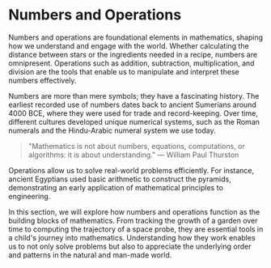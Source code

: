# Numbers and Operations

Numbers and operations are foundational elements in mathematics, shaping how we understand and engage with the world. Whether calculating the distance between stars or the ingredients needed in a recipe, numbers are omnipresent. Operations such as addition, subtraction, multiplication, and division are the tools that enable us to manipulate and interpret these numbers effectively.

Numbers are more than mere symbols; they have a fascinating history. The earliest recorded use of numbers dates back to ancient Sumerians around 4000 BCE, where they were used for trade and record-keeping. Over time, different cultures developed unique numerical systems, such as the Roman numerals and the Hindu-Arabic numeral system we use today.

> "Mathematics is not about numbers, equations, computations, or algorithms: it is about understanding." — William Paul Thurston

Operations allow us to solve real-world problems efficiently. For instance, ancient Egyptians used basic arithmetic to construct the pyramids, demonstrating an early application of mathematical principles to engineering.

In this section, we will explore how numbers and operations function as the building blocks of mathematics. From tracking the growth of a garden over time to computing the trajectory of a space probe, they are essential tools in a child's journey into mathematics. Understanding how they work enables us to not only solve problems but also to appreciate the underlying order and patterns in the natural and man-made world.